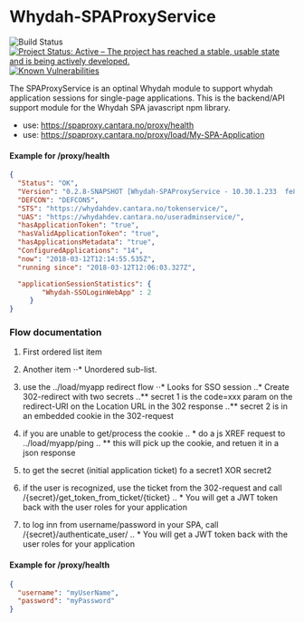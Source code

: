 # Whydah-SPAProxyService



![Build Status](https://jenkins.capraconsulting.no/buildStatus/icon?job=Whydah-SPAProxyService) [![Project Status: Active – The project has reached a stable, usable state and is being actively developed.](http://www.repostatus.org/badges/latest/active.svg)](http://www.repostatus.org/#active)  [![Known Vulnerabilities](https://snyk.io/test/github/Cantara/Whydah-SPAProxyService/badge.svg)](https://snyk.io/test/github/Cantara/Whydah-OAuth2Service)


The SPAProxyService is an optinal Whydah module to support whydah application sessions for single-page applications. This is the backend/API support module for the Whydah SPA javascript npm library.


* use:  https://spaproxy.cantara.no/proxy/health
* use:  https://spaproxy.cantara.no/proxy/load/My-SPA-Application


#### Example for /proxy/health 
```json
{
  "Status": "OK",
  "Version": "0.2.8-SNAPSHOT [Whydah-SPAProxyService - 10.30.1.233  fe80:0:0:0:cfc:f5ff:fedd:1770%eth0  10.30.1.233  0:0:0:0:0:0:0:1%lo  127.0.0.1]",
  "DEFCON": "DEFCON5",
  "STS": "https://whydahdev.cantara.no/tokenservice/",
  "UAS": "https://whydahdev.cantara.no/useradminservice/",
  "hasApplicationToken": "true",
  "hasValidApplicationToken": "true",
  "hasApplicationsMetadata": "true",
  "ConfiguredApplications": "14",
  "now": "2018-03-12T12:14:55.535Z",
  "running since": "2018-03-12T12:06:03.327Z",

  "applicationSessionStatistics": {
        "Whydah-SSOLoginWebApp" : 2 
     }
}
```

### Flow documentation
1. First ordered list item
2. Another item
⋅⋅* Unordered sub-list. 

 1. use the ../load/myapp redirect flow
 ⋅⋅* Looks for SSO session
 ..* Create 302-redirect with two secrets
 ..** secret 1 is the code=xxx param on the redirect-URI on the Location URL in the 302 response
 ..** secret 2 is in an embedded cookie in the 302-request
 2. if you are unable to get/process the cookie
 .. * do a js XREF request to  ../load/myapp/ping
 .. ** this will pick up the cookie, and retuen it in a json response
 3. to get the secret (initial application ticket) fo a secret1 XOR secret2   
 4. if the user is recognized, use the ticket from the 302-request and call /{secret}/get_token_from_ticket/{ticket}
 .. * You will get a JWT token back with the user roles for your application
 5. to log inn from username/password in your SPA, call /{secret}/authenticate_user/
 .. * You will get a JWT token back with the user roles for your application
 
 
#### Example for /proxy/health 
```json
{
  "username": "myUserName",
  "password": "myPassword"
}
```
